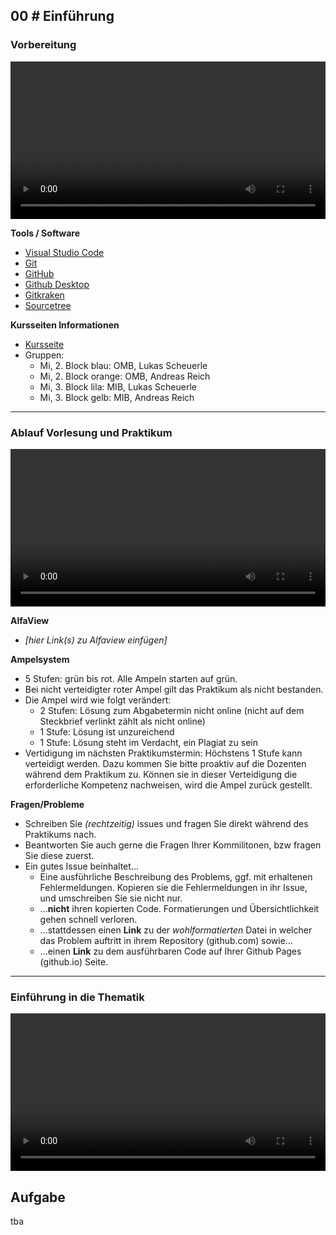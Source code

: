 ## **00 _#_** Einführung

### Vorbereitung
<video controls width="100%"> 
    <source src="https://scheuerle.net/lehre/gis/videos/00_Arbeitsumgebung.mp4" type="video/mp4"> 
    <a href="https://scheuerle.net/lehre/gis/videos/00_Arbeitsumgebung.mp4">Zum Video</a>
</video>

**Tools / Software**
- [Visual Studio Code](https://code.visualstudio.com/)
- [Git](https://git-scm.com/)
- [GitHub](https://github.com/)
- [Github Desktop](https://desktop.github.com/)
- [Gitkraken](https://www.gitkraken.com/)
- [Sourcetree](https://www.sourcetreeapp.com/)

**Kursseiten Informationen**
- [Kursseite](https://webuser.hs-furtwangen.de/~sor/lehrveranstaltungen/gis/teilnehmer/)
- Gruppen:
  - Mi, 2. Block blau: OMB, Lukas Scheuerle
  - Mi, 2. Block orange: OMB, Andreas Reich
  - Mi, 3. Block lila: MIB, Lukas Scheuerle
  - Mi, 3. Block gelb: MIB, Andreas Reich

--- 


### Ablauf Vorlesung und Praktikum
<video controls width="100%"> 
    <source src="https://scheuerle.net/lehre/gis/videos/00_Ablauf_Vorlesung.mp4" type="video/mp4"> 
    <a href="https://scheuerle.net/lehre/gis/videos/00_Ablauf_Vorlesung.mp4">Zum Video</a>
</video>

**AlfaView**
- _[hier Link(s) zu Alfaview einfügen]_

**Ampelsystem**
- 5 Stufen: grün bis rot. Alle Ampeln starten auf grün.
- Bei nicht verteidigter roter Ampel gilt das Praktikum als nicht bestanden.
- Die Ampel wird wie folgt verändert:
  - 2 Stufen: Lösung zum Abgabetermin nicht online (nicht auf dem Steckbrief verlinkt zählt als nicht online)
  - 1 Stufe: Lösung ist unzureichend
  - 1 Stufe: Lösung steht im Verdacht, ein Plagiat zu sein
- Vertidigung im nächsten Praktikumstermin: Höchstens 1 Stufe kann verteidigt werden. Dazu kommen Sie bitte proaktiv auf die Dozenten während dem Praktikum zu. Können sie in dieser Verteidigung die erforderliche Kompetenz nachweisen, wird die Ampel zurück gestellt.

**Fragen/Probleme**
- Schreiben Sie _(rechtzeitig)_ issues und fragen Sie direkt während des Praktikums nach.
- Beantworten Sie auch gerne die Fragen Ihrer Kommilitonen, bzw fragen Sie diese zuerst.
- Ein gutes Issue beinhaltet...
  - Eine ausführliche Beschreibung des Problems, ggf. mit erhaltenen Fehlermeldungen. Kopieren sie die Fehlermeldungen in ihr Issue, und umschreiben Sie sie nicht nur.
  - ...**nicht** ihren kopierten Code. Formatierungen und Übersichtlichkeit gehen schnell verloren.
  - ...stattdessen einen **Link** zu der _wohlformatierten_ Datei in welcher das Problem auftritt in ihrem Repository (github.com) sowie...
  - ...einen **Link** zu dem ausführbaren Code auf Ihrer Github Pages (github.io) Seite.

---

### Einführung in die Thematik
<video controls width="100%"> 
    <source src="https://scheuerle.net/lehre/gis/videos/00_Einfuehrung.mp4" type="video/mp4"> 
    <a href="https://scheuerle.net/lehre/gis/videos/00_Einfuehrung.mp4">Zum Video</a>
</video>



## Aufgabe

tba